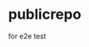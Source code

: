 # publicrepo
for e2e test

















































































































































































































































































































































































































































































































































































































































